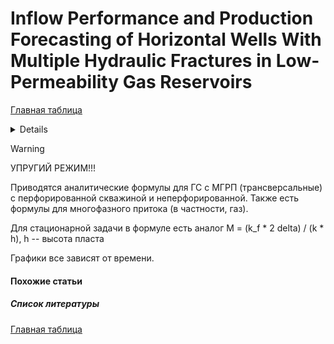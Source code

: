 # Inflow Performance and Production Forecasting of Horizontal Wells With Multiple Hydraulic Fractures in Low-Permeability Gas Reservoirs

[Главная таблица](../../main)

<details>
<dl>
    <dt>авторы:</dt>    
    <dd>Genliang Guo and A.D. Evans</dd>
    <dt>год:</dt>
    <dd>1993</dd>
    <dt>doi:</dt>
    <dd><a href ="https://doi.org/10.2118/26169-MS">Cсылка</a></dd>
    <dt>tags:</dt>
    <dd>продуктивность ГС; однофазная фильтрация; многофазная фильтрация; аналитическая формула; упругий режим</dd>
    <dt>создано:</dt>
    <dd>03.02.2024</dd>
    <dt>обновлено:</dt>
    <dd>07.02.2024</dd>  
</dl>
</details>

> [!WARNING]
> УПРУГИЙ РЕЖИМ!!!

Приводятся аналитические формулы для ГС с МГРП (трансверсальные) с перфорированной скважиной и неперфорированной.
Также есть формулы для многофазного притока (в частности, газ).

Для стационарной задачи в формуле есть аналог M = (k_f * 2 delta) / (k * h), h -- высота пласта

Графики все зависят от времени. 

#### Похожие статьи

##### Список литературы

[Главная таблица](../../main)


